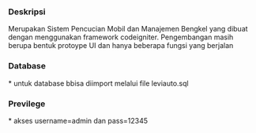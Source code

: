 <h3>Deskripsi</h3> Merupakan Sistem Pencucian Mobil dan Manajemen Bengkel yang dibuat dengan menggunakan framework codeigniter. Pengembangan masih berupa bentuk protoype UI dan hanya beberapa fungsi yang berjalan </br>

<h3>Database</h3>
 * untuk database bbisa diimport melalui file leviauto.sql </br>

<h3>Previlege</h3>
* akses username=admin dan pass=12345

